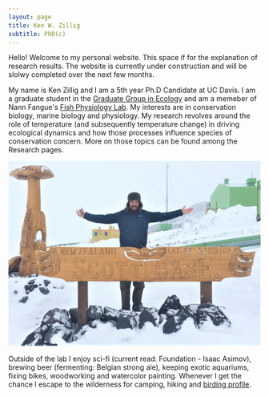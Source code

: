 ```yaml
---
layout: page
title: Ken W. Zillig
subtitle: PhD(c)
---
```


Hello! Welcome to my personal website. This space if for the explanation of research results. The website is currently under construction and will be slolwy completed over the next few months.

My name is Ken Zillig and I am a 5th year Ph.D Candidate at UC Davis. I am a graduate student in the [Graduate Group in Ecology](https://ecology.ucdavis.edu/) and am a memeber of Nann Fangue's [Fish Physiology Lab](http://fanguelab.ucdavis.edu/). My interests are in conservation biology, marine biology and physiology. My research revolves around the role of temperature (and subsequently temperature change) in driving ecological dynamics and how those processes influence species of conservation concern. More on those topics can be found among the Research pages.

![](/assets/img/Ken_Scott_Base_ANT.JPG)

Outside of the lab I enjoy sci-fi (current read: Foundation - Isaac Asimov), brewing beer (fermenting: Belgian strong ale), keeping exotic aquariums, fixing bikes, woodworking and watercolor painting. Whenever I get the chance I escape to the wilderness for camping, hiking and [birding profile](https://ebird.org/profile/NjM3MzYy). 
